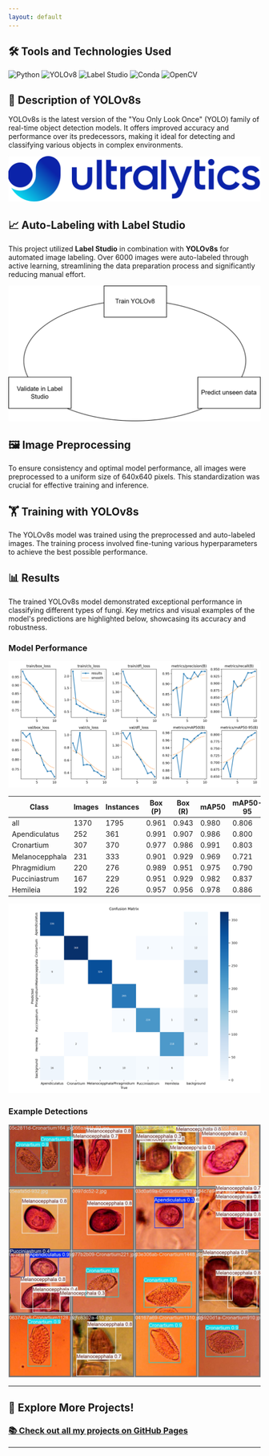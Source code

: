 ```yaml
---
layout: default
---
```


## 🛠️ Tools and Technologies Used

![Python](https://img.shields.io/badge/Python-%2314354C.svg?style=for-the-badge&logo=python&logoColor=white)
![YOLOv8](https://img.shields.io/badge/YOLOv8-%2300FFFF.svg?style=for-the-badge&logo=yolo&logoColor=black)
![Label Studio](https://img.shields.io/badge/Label%20Studio-%23FF5733.svg?style=for-the-badge&logo=label-studio&logoColor=white)
![Conda](https://img.shields.io/badge/Conda-%2344A833.svg?style=for-the-badge&logo=anaconda&logoColor=white)
![OpenCV](https://img.shields.io/badge/OpenCV-%23FF7F00.svg?style=for-the-badge&logo=opencv&logoColor=white)

## 📝 Description of YOLOv8s

YOLOv8s is the latest version of the "You Only Look Once" (YOLO) family of real-time object detection models. It offers improved accuracy and performance over its predecessors, making it ideal for detecting and classifying various objects in complex environments.

![YOLOv8](assets/yolo.png)

## 📈 Auto-Labeling with Label Studio

This project utilized **Label Studio** in combination with **YOLOv8s** for automated image labeling. Over 6000 images were auto-labeled through active learning, streamlining the data preparation process and significantly reducing manual effort.

![Label Studio Workflow](assets/autolabeling.png)

## 🖼️ Image Preprocessing

To ensure consistency and optimal model performance, all images were preprocessed to a uniform size of 640x640 pixels. This standardization was crucial for effective training and inference.

## 🏋️ Training with YOLOv8s

The YOLOv8s model was trained using the preprocessed and auto-labeled images. The training process involved fine-tuning various hyperparameters to achieve the best possible performance.


## 📊 Results

The trained YOLOv8s model demonstrated exceptional performance in classifying different types of fungi. Key metrics and visual examples of the model's predictions are highlighted below, showcasing its accuracy and robustness.

### Model Performance

![Model Results](assets/graphs.png)

| Class           | Images | Instances | Box (P) | Box (R) | mAP50 | mAP50-95 |
|-----------------|--------|-----------|---------|---------|-------|----------|
| all             | 1370   | 1795      | 0.961   | 0.943   | 0.980 | 0.806    |
| Apendiculatus   | 252    | 361       | 0.991   | 0.907   | 0.986 | 0.800    |
| Cronartium      | 307    | 370       | 0.977   | 0.986   | 0.991 | 0.803    |
| Melanocepphala  | 231    | 333       | 0.901   | 0.929   | 0.969 | 0.721    |
| Phragmidium     | 220    | 276       | 0.989   | 0.951   | 0.975 | 0.790    |
| Pucciniastrum   | 167    | 229       | 0.951   | 0.929   | 0.982 | 0.837    |
| Hemileia        | 192    | 226       | 0.957   | 0.956   | 0.978 | 0.886    |

![Model Results](assets/confusionmatrix.png)

### Example Detections

![Example Detection 1](assets/results.jpg)

* * *
## 🚀 **Explore More Projects!**

### [📚 Check out all my projects on GitHub Pages](https://alxmares.github.io)
* * *
